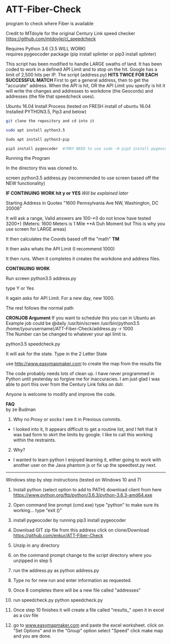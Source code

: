 # ATT-Fiber-Check
program to check where Fiber is available

Credit to MTdoyle for the original Century Link  speed checker
https://github.com/mtdoyle/cl_speedcheck

Requires Python 3.6  (3.5 WILL WORK)  
requires pygeocoder package (pip install splinter or pip3 install splinter)  
  
This script has been modified to handle LARGE swaths of land.  It has been coded to work in a defined API Limit and to stop on the hit.  Google has a limit of 2,500 hits per IP.  The script (address.py) **HITS TWICE FOR EACH SUCCESSFUL MATCH**  First to get a general address, then to get the "accurate" address.  When the API is hit, OR the API Limit you specify is hit it will write the changes and addresses to workdone (the Geocords) and addresses (the file that speedcheck uses).




Ubuntu 16.04 Install Process
(tested on FRESH install of ubuntu 16.04 Installed PYTHON3.5, Pip3 and below)

  
  ```bash
  git clone the repository and cd into it  
  
  sudo apt install python3.5  
  
  Sudo apt install python3-pip  
  
  pip3 install pygeocoder  #(MAY NEED to use sudo -H pip3 install pygeocoder)  
  
  ```

Running the Program

In the directory this was cloned to.

screen python3.5 address.py (recommended to use screen based off the NEW functionality)

**IF CONTINUING WORK hit y or YES**  *Will be explained later*

Starting Address in Quotes "1600 Pennsylvania Ave NW, Washington, DC 20006"

It will ask a range, Valid answers are 100-*(I do not know have tested 3200+) (Meters: 1600 Meters is 1 Mile **A Duh Moment but This is why you use screen for LARGE areas)

It then calculates the Coords based off the "math" **TM**

It then asks whats the API Limit (I recommend 1000)

It then runs.  When it completes it creates the workdone and address files.

**CONTINUING WORK**

Run screen python3.5 address.py

type Y or Yes

It again asks for API Limit.  For a new day, new 1000.

The rest follows the normal path

**CRONJOB Argument**
If you want to schedule this you can in Ubuntu an Example job could be 
@daily /usr/bin/screen /usr/bin/python3.5 /home/(yourusername)/ATT-Fiber-Check/address.py -r 1000  
The Number can be changed to whatever your api limit is. 


python3.5 speedcheck.py

It will ask for the state.  Type in the 2 Letter State



use http://www.easymapmaker.com to create the map from the results file

The code probably needs lots of clean up. I have never programmed in Python until yesterday so forgive me for inaccuracies.
I am just glad I was able to port this over from the Century Link folks on dslr.

Anyone is welcome to modify and improve the code.


**FAQ**  
by ze Budman  
1. Why no Proxy or socks I see it in Previous commits.
  + I looked into it, It appears difficult to get a routine list, and I felt that it was bad form to skirt the limits by google.  I like to call this working within the restraints.
2. Why?
  + I wanted to learn python I enjoyed learning it, either going to work with another user on the Java phantom js or fix up the speedtest.py next. 

********************************************************************************************************************************
Windows step by step instructions (tested on Windows 10 and 7)

1. Install python (select option to add to PATH)
    download client from here https://www.python.org/ftp/python/3.6.3/python-3.6.3-amd64.exe

2. Open command line prompt (cmd.exe)
    type "python" to make sure its working... type "exit ()"

3. install pygeocoder by running
    pip3 install pygeocoder

4. Download GIT zip file from this address
   click on clone/Download
https://github.com/enkur/ATT-Fiber-Check

5. Unzip in any directory

6. on the command prompt change to the script directory where you unzipped in step 5

7. run the address.py as
    python address.py

8. Type no for new run and enter information as requested.

9. Once 8 completes there will be a new file called "addresses"

10. run speedcheck.py
     python speedcheck.py

11. Once step 10 finishes it will create a file called "results_<date>"
      open it in excel as a csv file

12. go to www.easymapmaker.com and paste the excel worksheet. click on "Set Options" and in the "Group" option select "Speed" 
     click make map and you are done.


